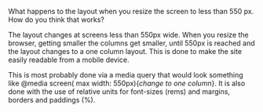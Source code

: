 What happens to the layout when you resize the screen to less than 550 px. How do you think that works?

  The layout changes at screens less than 550px wide. When you resize the browser, getting smaller the columns get smaller, until 550px is reached and the layout changes to a one column layout. This is done to make the site easily readable from a mobile device.

  This is most probably done via a media query that would look something like @media screen( max width: 550px){*change to one column*}.
  It is also done with the use of relative units for font-sizes (rems) and margins, borders and paddings (%).
